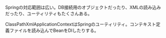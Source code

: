 Springの対応範囲は広い。DB接続用のオブジェクトだったり、XMLの読み込みだったり、ユーティリティもたくさんある。

ClassPathXmlApplicationContextはSpringのユーティリティ。コンテキスト定義ファイルを読み込んでBeanをDIしたりする。
